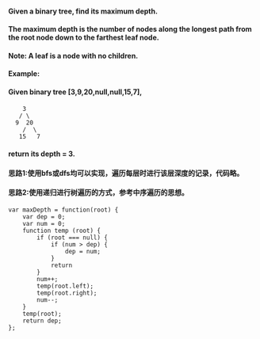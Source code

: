 #### Given a binary tree, find its maximum depth.

#### The maximum depth is the number of nodes along the longest path from the root node down to the farthest leaf node.

#### Note: A leaf is a node with no children.

#### Example:

#### Given binary tree [3,9,20,null,null,15,7],

```
    3
   / \
  9  20
    /  \
   15   7
```
#### return its depth = 3.

#### 思路1:使用bfs或dfs均可以实现，遍历每层时进行该层深度的记录，代码略。

#### 思路2:使用递归进行树遍历的方式，参考中序遍历的思想。

```
var maxDepth = function(root) {
    var dep = 0;
    var num = 0;
    function temp (root) {
        if (root === null) {
            if (num > dep) {
                dep = num;
            }
            return
        }
        num++;
        temp(root.left);
        temp(root.right);
        num--;
    }
    temp(root);
    return dep;
};
```

